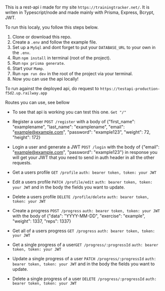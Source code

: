 This is a rest-api i made for my site `https://trainingtracker.net/`. It is writen in Typescript/node and made mainly with Prisma, Express, Bcrypt, JWT.

To run this localy, you follow this steps below.
1. Clone or download this repo.
2. Create a `.env` and follow the example file.
3. Set up a `MySql` and dont forget to put your `DATABASE_URL` to your own in the `.env`.
4. Run `npm install` in terminal (root of the project).
5. Run `npx prisma generate`.
6. Start your `Mamp`.
7. Run `npm run dev` in the root of the project via your terminal.
8. Now you can use the api locally!

To run against the deployed api, do request to `https://testapi-production-f5d2.up.railway.app`

Routes you can use, see bellow

 * To see that api is working you can test this one.
`Get "/"`

 * Register a user `POST /register` with a body of {"first_name": "examplename", "last_name": "examplename", "email": "example@example.com", "password": "example123", "weight": 72, "height": 172}


 * Login a user and generate a JWT `POST /login` with the body of {"email": "example@example.com", "password": "example123"} in response you will get your JWT that you need to send in auth header in all the other requests.


 * Get a users profile `GET /profile` `auth: bearer token, token: your JWT`

 * Edit a users profile `PATCH /profile/edit`  `auth: bearer token, token: your JWT` and in the body the fields you want to update.


 * Delete a users profile `DELETE /profile/delete` `auth: bearer token, token: your JWT`

 * Create a progress `POST /progress` `auth: bearer token, token: your JWT` with the body of {"data": "YYYY-MM-DD", "exercise": "example", "weight": 1337, "reps": 1337}

 * Get all of a users progress `GET /progress` `auth: bearer token, token: your JWT`


 * Get a single progress of a user`GET /progress/:progressId` `auth: bearer token, token: your JWT`

 * Update a single progress of a user `PATCH /progress/:progressId` `auth: bearer token, token: your JWT` and in the body the fields you want to update.

 * Delete a single progress of a user `DELETE /progress/:progressId` `auth: bearer token, token: your JWT`
